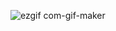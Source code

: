 ![ezgif com-gif-maker](https://user-images.githubusercontent.com/28539842/214917623-b4862e30-b7bb-4273-ab1a-54d69b2f5d10.gif)
